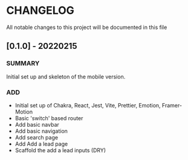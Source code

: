 # CHANGELOG

All notable changes to this project will be documented in this file

## [0.1.0] - 20220215

### SUMMARY

Initial set up and skeleton of the mobile version.

### ADD

- Initial set up of Chakra, React, Jest, Vite, Prettier, Emotion, Framer-Motion
- Basic 'switch' based router
- Add basic navbar
- Add basic navigation
- Add search page
- Add Add a lead page
- Scaffold the add a lead inputs (DRY)

